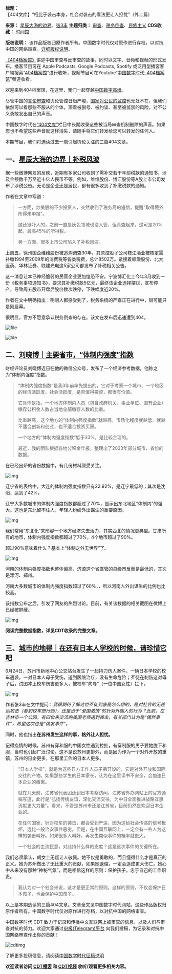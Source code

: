 




**标题：** 【404文库】“相比于袭击本身，社会对袭击的看法更让人担忧”（外二篇）  

**来源：** [星辰大海的边界](https://chinadigitaltimes.net/space/星辰大海的边界)、[张3丰](https://chinadigitaltimes.net/space/张3丰)
**主题归类：** [审查](https://chinadigitaltimes.net/space/审查)、[税务倒查](https://chinadigitaltimes.net/space/税务倒查)、[民族主义](https://chinadigitaltimes.net/space/民族主义)
**CDS收藏：** [时间馆](https://chinadigitaltimes.net/space/%E6%97%B6%E9%97%B4%E9%A6%86)  

**版权说明：** 该作品版权归原作者所有。中国数字时代仅对原作进行存档，以对抗中国的网络审查。[详细版权说明](https://chinadigitaltimes.net/chinese/copyright)。


[《404档案馆》](https://chinadigitaltimes.net/chinese/404-archives)讲述中国审查与反审查的故事，同时以文字、音频和视频的形式发布。播客节目可在 Apple Podcasts, Google Podcasts, Spotify 或泛用型播客客户端搜索“[404档案馆](https://open.firstory.me/user/cdt)”进行收听，视频节目可在Youtube“[中国数字时代· 404档案馆](https://www.youtube.com/channel/UCwXewCWwaK1-yec8niJLrqg)”频道收看。


欢迎来到404档案馆，在这里，我们一起穿越[中国数字高墙](https://chinadigitaltimes.net/space/%E5%9B%BD%E5%AE%B6%E9%98%B2%E7%81%AB%E5%A2%99)。


尽管中国的[言论审查](https://chinadigitaltimes.net/space/%E8%A8%80%E8%AE%BA%E5%AE%A1%E6%9F%A5)和舆论管控日趋严峻，[国家对公民的监控](https://chinadigitaltimes.net/space/%E8%80%81%E5%A4%A7%E5%93%A5%E9%A6%86)也无处不在，但我们依然可以看那些不服从的个体，顶着被删号、被约谈、甚至被监禁的风险，对不公义勇敢发出自己的声音。


中国数字时代在[“404文库”](https://chinadigitaltimes.net/chinese/404-articles-archive)栏目中长期收录这些被当局审查机制删除的声音。如果您也不希望这些声音就这样消失，请随手将它们转发给您可以转发的任何人。


本期节目，我们将选读过去一周引起舆论关注的三篇404文章。


一、[星辰大海的边界｜补税风波](https://chinadigitaltimes.net/chinese/709026.html "星辰大海的边界｜补税风波")
----------------------------------------------------------------------------------


据一些微博网友的反映，近期有多家公司收到了需补交若干年前税款的通知书，涉及金额数千万至近十亿人民币不等。例如，维维股份、博汇股份等A股上市公司发布了涉税公告。无论是企业还是居民，都有很多收到了补缴税款的通知。


作者在文章中写道：



> 一方面，炒美股的不少投资人，突然收到了税务局的短信，提醒“取得境外所得未申报”。
> 
> 
> 这还挺吓人的，之前一直是灰色领域也没人管，但真查起来，这可是20%起，最高45%的所得税。
> 
> 
> 另一方面，很多上市公司陷入了补税风波。


上周五，徐州国企维维股份被追溯调查30年，其原控股子公司枝江酒业被核定需补缴1994至2009年的消费税等各类税费，总计8502万。紧接着顺灏股份、北大医药、华林证券、联建光电这5家公司都发布了补税相关公告。


这一消息让本已神经脆弱的民营企业更加惶恐不安。宁波博汇化工今年3月收到一份《税务事项通知书》，要求其补缴税款5亿元，最终该企业选择摆烂，宣布停产，导致周五股市开盘后股价数次跌停，下跌幅度近20%。


作者在文中明确指出：明眼人都感受到了，税务系统的严查正在进行中，很可能只是刚启幕。


很明显，官方不愿意承认税务倒查的存在。该文在发布后迅速遭到404。


![file](https://chinadigitaltimes.net/chinese/files/2024/06/image-1718705828378.png)


![file](https://chinadigitaltimes.net/chinese/files/2024/06/image-1718705897710.png)


二、[刘晓博｜主要省市，“体制内强度”指数](https://chinadigitaltimes.net/chinese/709154.html "刘晓博｜主要省市，“体制内强度”指数")
----------------------------------------------------------------------------------------------


财经评论员刘晓博近日在他的微信公众号，发布了一个经济参考数据。他称之为“体制内强度”指数。



> “体制内强度指数”是我3年前率先提出的，它对于考察一个城市、一个地区的经济活跃度、社会活跃度，是否值得投资，都很有价值。
> 
> 
> 它具体是指，一个地方体制内人员（包含政府机关、事业单位、国有企业）缴存公积金人数占当地全部缴存人数的比重。
> 
> 
> 比重越高，这个地方的“体制内强度指数”就越高，市场化程度就越低，就越不适合创新和创业，也不适合投资买房。
> 
> 
> 一个地方的“体制内强度指数”低于33%，是比较合理的。
> 
> 
> 最近，我的团队根据各地公积金年报，整理出了2023年部分城市、省份的数据。


在已经出炉的省份数据中，有几份材料颇受关注。


![img](https://chinadigitaltimes.net/chinese/files/2024/06/post-709154-66768921bdafd.)


辽宁省的表格中，大连的体制内强度指数只有22.92%，是辽宁最低的；其次是沈阳，达到了42%。


辽宁大多数城市的体制内强度指数都超过了70%，显示出东北地区“体制内”的强大。这也是东北留不住人，年轻人纷纷外出谋生的重要原因。


![img](https://chinadigitaltimes.net/chinese/files/2024/06/post-709154-667689228349e.)


我们常用“东北化”来形容一个地方经济失去活力，其实西北的情况更典型。甘肃所有的地市，体制内强度指数都超过了70%，4个地市超过了90%。


超过90%意味着什么？基本上“体制之外无世界”了。


![img](https://chinadigitaltimes.net/chinese/files/2024/06/post-709154-667689234ff53.)


河南的体制内强度指数也整体偏高，济源这个省直管的县级市反而是最低的，其次是漯河、郑州。


河南大多数城市的体制内强度指数超过了60%，，所以河南人外出谋生的比例也比较高。


该指数公布之后，引发了网友的热烈讨论。目前，有关该数据的相关截图在微博上已经被屏蔽。


![img](https://chinadigitaltimes.net/chinese/files/2024/06/GQ_635sW8AEayeo.jpeg)


**阅读完整数据指数，详见CDT收录的完整文章。** 


三、[城市的地得｜在还有日本人学校的时候，请珍惜它吧](https://chinadigitaltimes.net/chinese/709222.html "城市的地得｜在还有日本人学校的时候，请珍惜它吧")
--------------------------------------------------------------------------------------------------------


6月24日，苏州市新地中心公交站台发生了一起持刀伤人案件。一辆日本学校的校车遇袭。一对日本人母子受伤，送到医院治疗，没有生命危险；歹徒在刺伤这对母子后，试图冲上校车伤害更多人，被校车“向导”（一位中国女性）拦下。


![img](https://chinadigitaltimes.net/chinese/files/2024/06/惊闻胡友平女士经抢救.-@日本国驻华大使馆的微博-微博-weibo.com_.png)


作者张3丰在文中提问：*我很期待了解这位歹徒到底是怎么想的，是对社会的无差别攻击（看到校车想行凶），还是出于“爱国激情”的针对外国人的行为？此前，在吉林市一个公园，有四位来交流的美国老师遇到袭击，有关部门认为是“偶然事件”，希望这次也是“偶发事件”。*


同时，他也指出**在苏州发生这样的事，格外让人担忧。** 


记得疫情的时候，苏州有穿和服的中国女性遇到拉扯，有穿制服的男子要她脱下和服，当时也引起广泛讨论。这不是说苏州更排外，而是因为作为一个对外开放的重镇，苏州的日企更多，在那里工作的日本人更多。



> “日本人学校”，就是为这些日方工作人员子弟开设的，它是对外开放和国际交往的产物。如果那些学生的日本家长，认为在这里读书不安全，会加速日本企业的撤离。
> 
> 
> 就在几天前，江苏省代表团还到日本考察访问，江苏省外办网站上的官方通稿写道，此行是“弘扬传统友谊，深化交流交往，为中日全面推进战略互惠贡献更大力量”。看来，不管是苏州市还是江苏省，目前仍然是欢迎日本企业的。
> 
> 
> 在任何国家，针对校车的袭击，都会受到严惩，因为这给社会传递的信号极坏，远比一般治安事件恶劣。但是，在中国互联网上，一定会有一些人为这样的袭击叫好。如果很多人叫好，再发生类似事件的概率就更大。
> 
> 
> 一个社会的主流民意，对此持什么样的态度？这是这次事件的关键所在。


我们必须承认，胡女士无疑让人敬佩。她不仅是勇敢的，而且懂得什么才是真正的正义。她为苏州做出了无比重大的贡献，如果她退缩，一定会造成更大伤亡。她心中从来没有那种“神秘气氛”，而是相信这样的原则：保护孩子，忠于自己的工作职责。



> 我认为对一个社会来说，这才是更正常的原则。这样的原则，不仅会保护日本孩子，也会保护中国孩子。


以上是本期选读的三篇404文章。文章全文见中国数字时代网站。这些作品版权归原作者所有。中国数字时代仅对原作进行存档，以对抗中国的网络审查。


中国数字时代 CDT 致力于记录和传播中文互联网上被审查的信息，以及人们与审查对抗的努力。欢迎大家通过[电报(Telegram)平台](https://t.me/cdtmedia_bot "电报(Telegram)平台") 向我们投稿，为记录和对抗中国网络审查作出你的贡献！


![cdtimg](https://chinadigitaltimes.net/chinese/files/2022/05/404给CDT-QR-code-1.jpg)


了解更多投稿信息，请阅读[中国数字时代征稿说明](https://chinadigitaltimes.net/chinese/telegrambot "中国数字时代征稿说明")


**欢迎读者访问 [CDT播客](https://open.firstory.me/user/cdt/platforms "CDT播客") 和 [CDT视频](https://www.youtube.com/@CDTChinese/videos "CDT视频") 收听/观看更多相关内容。** 

